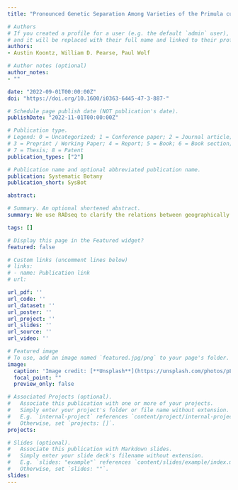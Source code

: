 ```yaml
---
title: "Pronounced Genetic Separation Among Varieties of the Primula cusickiana Species Complex, a Great Basin Endemic"

# Authors
# If you created a profile for a user (e.g. the default `admin` user), write the username (folder name) here 
# and it will be replaced with their full name and linked to their profile.
authors:
- Austin Koontz, William D. Pearse, Paul Wolf

# Author notes (optional)
author_notes:
- ""

date: "2022-09-01T00:00:00Z"
doi: "https://doi.org/10.1600/i0363-6445-47-3-887-"

# Schedule page publish date (NOT publication's date).
publishDate: "2022-11-01T00:00:00Z"

# Publication type.
# Legend: 0 = Uncategorized; 1 = Conference paper; 2 = Journal article;
# 3 = Preprint / Working Paper; 4 = Report; 5 = Book; 6 = Book section;
# 7 = Thesis; 8 = Patent
publication_types: ["2"]

# Publication name and optional abbreviated publication name.
publication: Systematic Botany
publication_short: SysBot

abstract: 

# Summary. An optional shortened abstract.
summary: We use RADseq to clarify the relations between geographically distinct but morphologically similar varieties of the _Primula cusickiana_ species complex, and to contextualize past findings of strong genetic structure among populations within varieties.

tags: []

# Display this page in the Featured widget?
featured: false

# Custom links (uncomment lines below)
# links:
# - name: Publication link
# url: 

url_pdf: ''
url_code: ''
url_dataset: ''
url_poster: ''
url_project: ''
url_slides: ''
url_source: ''
url_video: ''

# Featured image
# To use, add an image named `featured.jpg/png` to your page's folder. 
image:
  caption: 'Image credit: [**Unsplash**](https://unsplash.com/photos/pLCdAaMFLTE)'
  focal_point: ""
  preview_only: false

# Associated Projects (optional).
#   Associate this publication with one or more of your projects.
#   Simply enter your project's folder or file name without extension.
#   E.g. `internal-project` references `content/project/internal-project/index.md`.
#   Otherwise, set `projects: []`.
projects: 

# Slides (optional).
#   Associate this publication with Markdown slides.
#   Simply enter your slide deck's filename without extension.
#   E.g. `slides: "example"` references `content/slides/example/index.md`.
#   Otherwise, set `slides: ""`.
slides: 
---
```

